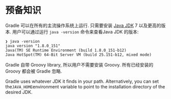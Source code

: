 # 预备知识

Gradle 可以在所有的主流操作系统上运行. 只需要安装 [Java JDK](http://www.oracle.com/technetwork/java/javase/downloads/index.html) 7 以及更高的版本. 用户可以通过运行 `java -version` 命令来查看Java JDK 的版本:

```
❯ java -version
java version "1.8.0_151"
Java(TM) SE Runtime Environment (build 1.8.0_151-b12)
Java HotSpot(TM) 64-Bit Server VM (build 25.151-b12, mixed mode)
```

Gradle 自带 Groovy library, 所以用户不需要安装 Groovy. 所有已经安装的 Groovy 都会被 Gradle 忽略.

Gradle uses whatever JDK it finds in your path. Alternatively, you can set the`JAVA_HOME`environment variable to point to the installation directory of the desired JDK.



